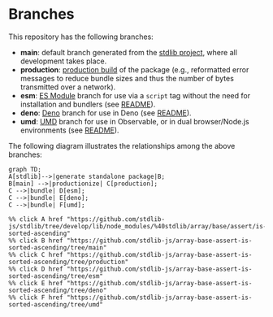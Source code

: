 <!--

@license Apache-2.0

Copyright (c) 2022 The Stdlib Authors.

Licensed under the Apache License, Version 2.0 (the "License");
you may not use this file except in compliance with the License.
You may obtain a copy of the License at

    http://www.apache.org/licenses/LICENSE-2.0

Unless required by applicable law or agreed to in writing, software
distributed under the License is distributed on an "AS IS" BASIS,
WITHOUT WARRANTIES OR CONDITIONS OF ANY KIND, either express or implied.
See the License for the specific language governing permissions and
limitations under the License.

-->

# Branches

This repository has the following branches:

-   **main**: default branch generated from the [stdlib project][stdlib-url], where all development takes place.
-   **production**: [production build][production-url] of the package (e.g., reformatted error messages to reduce bundle sizes and thus the number of bytes transmitted over a network).
-   **esm**: [ES Module][esm-url] branch for use via a `script` tag without the need for installation and bundlers (see [README][esm-readme]).
-   **deno**: [Deno][deno-url] branch for use in Deno (see [README][deno-readme]).
-   **umd**: [UMD][umd-url] branch for use in Observable, or in dual browser/Node.js environments (see [README][umd-readme]).

The following diagram illustrates the relationships among the above branches:

```mermaid
graph TD;
A[stdlib]-->|generate standalone package|B;
B[main] -->|productionize| C[production];
C -->|bundle| D[esm];
C -->|bundle| E[deno];
C -->|bundle| F[umd];

%% click A href "https://github.com/stdlib-js/stdlib/tree/develop/lib/node_modules/%40stdlib/array/base/assert/is-sorted-ascending"
%% click B href "https://github.com/stdlib-js/array-base-assert-is-sorted-ascending/tree/main"
%% click C href "https://github.com/stdlib-js/array-base-assert-is-sorted-ascending/tree/production"
%% click D href "https://github.com/stdlib-js/array-base-assert-is-sorted-ascending/tree/esm"
%% click E href "https://github.com/stdlib-js/array-base-assert-is-sorted-ascending/tree/deno"
%% click F href "https://github.com/stdlib-js/array-base-assert-is-sorted-ascending/tree/umd"
```

[stdlib-url]: https://github.com/stdlib-js/stdlib/tree/develop/lib/node_modules/%40stdlib/array/base/assert/is-sorted-ascending
[production-url]: https://github.com/stdlib-js/array-base-assert-is-sorted-ascending/tree/production
[deno-url]: https://github.com/stdlib-js/array-base-assert-is-sorted-ascending/tree/deno
[deno-readme]: https://github.com/stdlib-js/array-base-assert-is-sorted-ascending/blob/deno/README.md
[umd-url]: https://github.com/stdlib-js/array-base-assert-is-sorted-ascending/tree/umd
[umd-readme]: https://github.com/stdlib-js/array-base-assert-is-sorted-ascending/blob/umd/README.md
[esm-url]: https://github.com/stdlib-js/array-base-assert-is-sorted-ascending/tree/esm
[esm-readme]: https://github.com/stdlib-js/array-base-assert-is-sorted-ascending/blob/esm/README.md